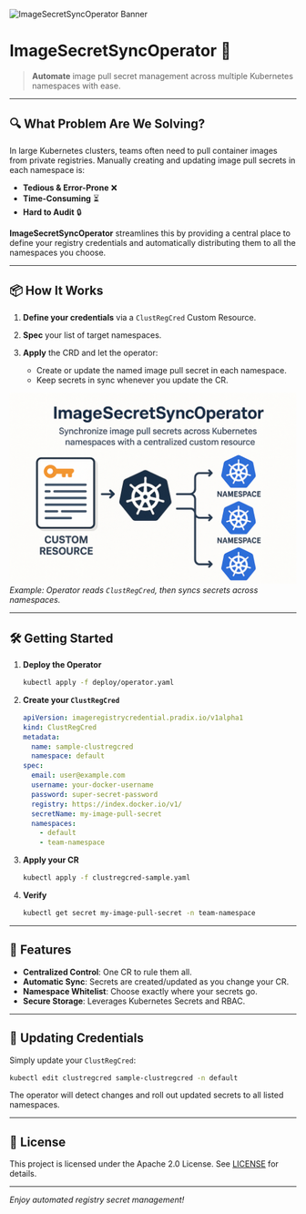 ![ImageSecretSyncOperator Banner](https://img.shields.io/badge/ImageSecretSyncOperator-v1.0-blue?style=for-the-badge)

# ImageSecretSyncOperator 🚀

> **Automate** image pull secret management across multiple Kubernetes namespaces with ease.

---

## 🔍 What Problem Are We Solving?

In large Kubernetes clusters, teams often need to pull container images from private registries. Manually creating and updating image pull secrets in each namespace is:

* **Tedious & Error-Prone** ❌
* **Time-Consuming** ⏳
* **Hard to Audit** 🔒

**ImageSecretSyncOperator** streamlines this by providing a central place to define your registry credentials and automatically distributing them to all the namespaces you choose.

---

## 📦 How It Works

1. **Define your credentials** via a `ClustRegCred` Custom Resource.
2. **Spec** your list of target namespaces.
3. **Apply** the CRD and let the operator:

   * Create or update the named image pull secret in each namespace.
   * Keep secrets in sync whenever you update the CR.

![Architecture Diagram](images/architecture.png)
*Example: Operator reads `ClustRegCred`, then syncs secrets across namespaces.*

---

## 🛠️ Getting Started

1. **Deploy the Operator**

   ```bash
   kubectl apply -f deploy/operator.yaml
   ```

2. **Create your `ClustRegCred`**

   ```yaml
   apiVersion: imageregistrycredential.pradix.io/v1alpha1
   kind: ClustRegCred
   metadata:
     name: sample-clustregcred
     namespace: default
   spec:
     email: user@example.com
     username: your-docker-username
     password: super-secret-password
     registry: https://index.docker.io/v1/
     secretName: my-image-pull-secret
     namespaces:
       - default
       - team-namespace
   ```

3. **Apply your CR**

   ```bash
   kubectl apply -f clustregcred-sample.yaml
   ```

4. **Verify**

   ```bash
   kubectl get secret my-image-pull-secret -n team-namespace
   ```

---

## 🎨 Features

* **Centralized Control**: One CR to rule them all.
* **Automatic Sync**: Secrets are created/updated as you change your CR.
* **Namespace Whitelist**: Choose exactly where your secrets go.
* **Secure Storage**: Leverages Kubernetes Secrets and RBAC.

---

## 🔄 Updating Credentials

Simply update your `ClustRegCred`:

```bash
kubectl edit clustregcred sample-clustregcred -n default
```

The operator will detect changes and roll out updated secrets to all listed namespaces.

---

## 📄 License

This project is licensed under the Apache 2.0 License. See [LICENSE](LICENSE) for details.

---

*Enjoy automated registry secret management!*
